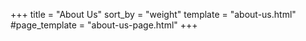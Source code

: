 +++
title = "About Us"
sort_by = "weight"
template = "about-us.html"
#page_template = "about-us-page.html"
+++